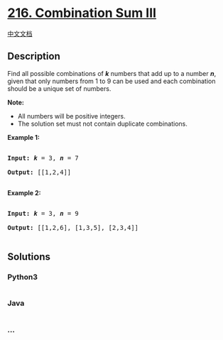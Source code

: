# [216. Combination Sum III](https://leetcode.com/problems/combination-sum-iii)

[中文文档](/solution/0200-0299/0216.Combination%20Sum%20III/README.md)

## Description

<div>

<p>Find all possible combinations of <i><b>k</b></i> numbers that add up to a number <i><b>n</b></i>, given that only numbers from 1 to 9 can be used and each combination should be a unique set of numbers.</p>

<p><strong>Note:</strong></p>

<ul>
    <li>All numbers will be positive integers.</li>
    <li>The solution set must not contain duplicate combinations.</li>
</ul>

<p><strong>Example 1:</strong></p>

<pre>

<strong>Input:</strong> <i><b>k</b></i> = 3, <i><b>n</b></i> = 7

<strong>Output:</strong> [[1,2,4]]

</pre>

<p><strong>Example 2:</strong></p>

<pre>

<strong>Input:</strong> <i><b>k</b></i> = 3, <i><b>n</b></i> = 9

<strong>Output:</strong> [[1,2,6], [1,3,5], [2,3,4]]

</pre>

</div>

## Solutions

<!-- tabs:start -->

### **Python3**

```python

```

### **Java**

```java

```

### **...**

```

```

<!-- tabs:end -->
